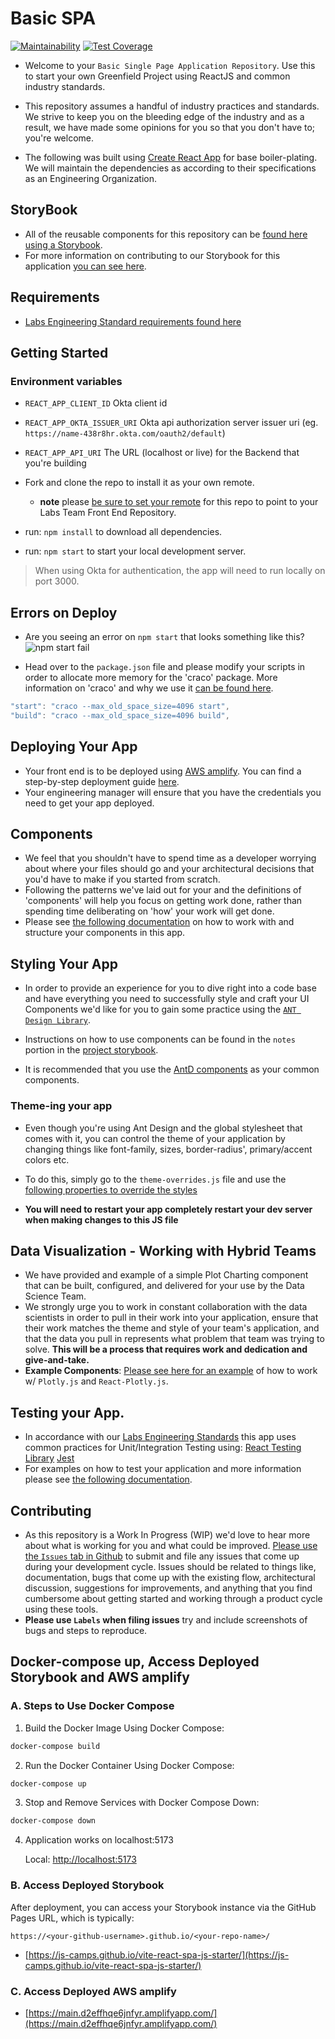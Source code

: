 # Basic SPA

[![Maintainability](https://api.codeclimate.com/v1/badges/5e37932c610a83213715/maintainability)](https://codeclimate.com/github/Lambda-School-Labs/labs-spa-starter/maintainability) [![Test Coverage](https://api.codeclimate.com/v1/badges/5e37932c610a83213715/test_coverage)](https://codeclimate.com/github/Lambda-School-Labs/labs-spa-starter/test_coverage)

- Welcome to your `Basic Single Page Application Repository`. Use this to start your own Greenfield Project using ReactJS and common industry standards.

- This repository assumes a handful of industry practices and standards. We strive to keep you on the bleeding edge of the industry and as a result, we have made some opinions for you so that you don't have to; you're welcome.

- The following was built using [Create React App](https://reactjs.org/docs/create-a-new-react-app.html) for base boiler-plating. We will maintain the dependencies as according to their specifications as an Engineering Organization.

## StoryBook

- All of the reusable components for this repository can be [found here using a Storybook](https://lambda-school-labs.github.io/labs-spa-starter/?path=/story/form-button--basic-usage).
- For more information on contributing to our Storybook for this application [you can see here](./src/stories/README.md).

## Requirements

- [Labs Engineering Standard requirements found here](https://labs.lambdaschool.com/topics/node-js/)

## Getting Started

### Environment variables

- `REACT_APP_CLIENT_ID` Okta client id
- `REACT_APP_OKTA_ISSUER_URI` Okta api authorization server issuer uri (eg. `https://name-438r8hr.okta.com/oauth2/default`)
- `REACT_APP_API_URI` The URL (localhost or live) for the Backend that you're building

- Fork and clone the repo to install it as your own remote.
    - **note** please [be sure to set your remote](https://help.github.jp/enterprise/2.11/user/articles/changing-a-remote-s-url/) for this repo to point to your Labs Team Front End Repository.
- run: `npm install` to download all dependencies.
- run: `npm start` to start your local development server.

> When using Okta for authentication, the app will need to run locally on port 3000.

## Errors on Deploy

- Are you seeing an error on `npm start` that looks something like this?
  ![npm start fail](https://tk-assets.lambdaschool.com/e1b1f8c9-612d-4744-b413-36ebf29f0337_image4.png)

- Head over to the `package.json` file and please modify your scripts in order to allocate more memory for the 'craco' package. More information on 'craco' and why we use it [can be found here](https://github.com/gsoft-inc/craco).

```js
"start": "craco --max_old_space_size=4096 start",
"build": "craco --max_old_space_size=4096 build",
```

## Deploying Your App

- Your front end is to be deployed using [AWS amplify](https://aws.amazon.com/amplify/). You can find a step-by-step deployment guide [here](./DEPLOYMENT_GUIDE.md).
- Your engineering manager will ensure that you have the credentials you need to get your app deployed.

## Components

- We feel that you shouldn't have to spend time as a developer worrying about where your files should go and your architectural decisions that you'd have to make if you started from scratch.
- Following the patterns we've laid out for your and the definitions of 'components' will help you focus on getting work done, rather than spending time deliberating on 'how' your work will get done.
- Please see [the following documentation](./src/components/README.md) on how to work with and structure your components in this app.

## Styling Your App

- In order to provide an experience for you to dive right into a code base and have everything you need to successfully style and craft your UI Components we'd like for you to gain some practice using the [`ANT Design Library`](https://ant.design/).

- Instructions on how to use components can be found in the `notes` portion in the [project storybook](https://lambda-school-labs.github.io/labs-spa-starter/?path=/info/form--example-form).

- It is recommended that you use the [AntD components](https://ant.design/components/overview/) as your common components.

### Theme-ing your app

- Even though you're using Ant Design and the global stylesheet that comes with it, you can control the theme of your application by changing things like font-family, sizes, border-radius', primary/accent colors etc.

- To do this, simply go to the `theme-overrides.js` file and use the[ following properties to override the styles](https://ant.design/docs/react/customize-theme)

- **You will need to restart your app completely restart your dev server when making changes to this JS file**

## Data Visualization - Working with Hybrid Teams

- We have provided and example of a simple Plot Charting component that can be built, configured, and delivered for your use by the Data Science Team.
- We strongly urge you to work in constant collaboration with the data scientists in order to pull in their work into your application, ensure that their work matches the theme and style of your team's application, and that the data you pull in represents what problem that team was trying to solve. **This will be a process that requires work and dedication and give-and-take.**
- **Example Components**: [Please see here for an example](./src/components/pages/ExampleDataViz/README.md) of how to work w/ `Plotly.js` and `React-Plotly.js`.

## Testing your App.

- In accordance with our [Labs Engineering Standards](https://labs.lambdaschool.com/) this app uses common practices for Unit/Integration Testing using:
  [React Testing Library](https://github.com/testing-library/react-testing-library)
  [Jest](https://jestjs.io/)
- For examples on how to test your application and more information please see [the following documentation](./src/__tests__/README.md).

## Contributing

- As this repository is a Work In Progress (WIP) we'd love to hear more about what is working for you and what could be improved. [Please use the `Issues` tab in Github](https://github.com/Lambda-School-Labs/labs-spa-starter/issues) to submit and file any issues that come up during your development cycle. Issues should be related to things like, documentation, bugs that come up with the existing flow, architectural discussion, suggestions for improvements, and anything that you find cumbersome about getting started and working through a product cycle using these tools.
- **Please use `Labels` when filing issues** try and include screenshots of bugs and steps to reproduce.



## Docker-compose up, Access Deployed Storybook and AWS amplify 

### A. Steps to Use Docker Compose

1. Build the Docker Image Using Docker Compose:
  ```sh
  docker-compose build
  ```

2. Run the Docker Container Using Docker Compose:
  ```sh
  docker-compose up
  ```

3. Stop and Remove Services with Docker Compose Down:
  ```sh
  docker-compose down
  ```

4. Application works on localhost:5173

    Local:   [http://localhost:5173](http://localhost:5173)

### B. Access Deployed Storybook

After deployment, you can access your Storybook instance via the GitHub Pages URL, which is typically:

```
https://<your-github-username>.github.io/<your-repo-name>/
```

- [https://js-camps.github.io/vite-react-spa-js-starter/](https://js-camps.github.io/vite-react-spa-js-starter/)

### C. Access Deployed AWS amplify

- [https://main.d2effhqe6jnfyr.amplifyapp.com/](https://main.d2effhqe6jnfyr.amplifyapp.com/)